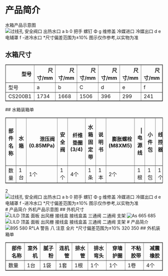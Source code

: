 # 产品简介  
水箱产品示意图
<img src="https://bdoss-ys.haier.net/llm_kefu_png/8474a377bb62d9c1d59940ba03dd4480_test_4037_3662811_3964937.png" alt="过线孔  安全阀口  出热水口 a b 0 把手 螺钉 Φ g 维修盖  冷媒进口 冷媒出口 d e 电辅罩 f -进冷水口 *尺寸偏差范围为±10% 图示仅作参考,以实物为准">
## 水箱尺寸
<table border="1" class="dataframe">
<thead>
<tr style="text-align: right;">
<th>型号</th>
<th>尺寸/mm</th>
<th>尺寸/mm</th>
<th>尺寸/mm</th>
<th>尺寸/mm</th>
<th>尺寸/mm</th>
<th>尺寸/mm</th>
<th>尺寸/mm</th>
</tr>
</thead>
<tbody>
<tr>
<td>型号</td>
<td>a</td>
<td>b</td>
<td>C</td>
<td>d</td>
<td>e</td>
<td>f</td>
<td>g</td>
</tr>
<tr>
<td>CS200B1</td>
<td>1734</td>
<td>1668</td>
<td>1506</td>
<td>396</td>
<td>299</td>
<td>241</td>
<td>512</td>
</tr>
</tbody>
</table>
## 水箱装箱单
<table border="1" class="dataframe">
<thead>
<tr style="text-align: right;">
<th>部件 名称</th>
<th>水箱</th>
<th>泄压阀 (0.85MPa)</th>
<th>安全 阀</th>
<th>纤维垫圈 (3/4)</th>
<th>水箱 固定带</th>
<th>说明 书</th>
<th>膨胀螺栓(M8XM5)</th>
<th>|电源线</th>
<th>小件 包</th>
<th>线控 器</th>
<th>线控器 挂墙板</th>
<th>水管对丝 (3/4外丝-1/2内丝)</th>
</tr>
</thead>
<tbody>
<tr>
<td>数量</td>
<td>1台</td>
<td>1个</td>
<td>1个</td>
<td>4个</td>
<td>1条</td>
<td>1本</td>
<td>2个</td>
<td>1根</td>
<td>1包</td>
<td>1个</td>
<td>1个</td>
<td>1个</td>
</tr>
</tbody>
</table>
2
<img src="https://bdoss-ys.haier.net/llm_kefu_png/8474a377bb62d9c1d59940ba03dd4480_test_4037_3662811_3964937.png" alt="过线孔  安全阀口  出热水口 a b 0 把手 螺钉 Φ g 维修盖  冷媒进口 冷媒出口 d e 电辅罩 f -进冷水口 *尺寸偏差范围为±10% 图示仅作参考,以实物为准">  
# 产品简介
外机产品示意图
## 外机尺寸
<img src="https://bdoss-ys.haier.net/llm_kefu_png/8474a377bb62d9c1d59940ba03dd4480_test_4037_7673294_6926799.png" alt="LILD 顶盖 面板 出风栅 接线盒 接线盒盖 三通阀 二通阀 支架">
<img src="https://bdoss-ys.haier.net/llm_kefu_png/8474a377bb62d9c1d59940ba03dd4480_test_4037_2112077_7324620.png" alt="As 665 685">
<img src="https://bdoss-ys.haier.net/llm_kefu_png/8474a377bb62d9c1d59940ba03dd4480_test_4037_7673294_6926799.png" alt="LILD 顶盖 面板 出风栅 接线盒 接线盒盖 三通阀 二通阀 支架">  
# 产品简介
<img src="https://bdoss-ys.haier.net/llm_kefu_png/8474a377bb62d9c1d59940ba03dd4480_test_4037_9170801_2646417.png" alt="895 580 R°LA 警告 八 注意 全片 *尺寸偏差范围为±10% 320 350">  
## 外机装箱单
<table border="1" class="dataframe">
<thead>
<tr style="text-align: right;">
<th>部件名称</th>
<th>室外机</th>
<th>腻子粉</th>
<th>连机管</th>
<th>排水管</th>
<th>排水弯头</th>
<th>穿墙护圈</th>
<th>不粘胶带</th>
<th>减震橡胶</th>
</tr>
</thead>
<tbody>
<tr>
<td>数量</td>
<td>1台</td>
<td>1袋</td>
<td>1套</td>
<td>1根</td>
<td>1个</td>
<td>1个</td>
<td>1卷</td>
<td>4个</td>
</tr>
</tbody>
</table>